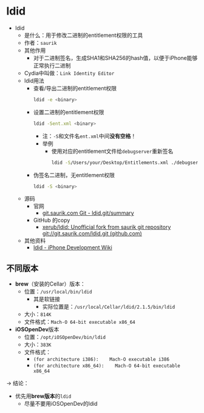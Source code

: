 # ldid

* ldid
  * 是什么：用于修改二进制的entitlement权限的工具
  * 作者：`saurik`
  * 其他作用
    * 对于二进制签名，生成SHA1和SHA256的hash值，以便于iPhone能够正常执行二进制
  * Cydia中叫做：`Link Identity Editor`
  * ldid用法
    * 查看/导出二进制的entitlement权限
      ```bash
      ldid -e <binary>
      ```
    * 设置二进制的entitlement权限
      ```bash
      ldid -Sent.xml <binary>
      ```
      * 注：`-S`和文件名`ent.xml`中间**没有空格**！
      * 举例
        * 使用对应的entitlement文件给`debugserver`重新签名
          ```bash
          ldid -S/Users/your/Desktop/Entitlements.xml ./debugserver
          ```
    * 伪签名二进制，无entitlement权限
      ```bash
      ldid -S <binary>
      ```
  * 源码
    * 官网
      * [git.saurik.com Git - ldid.git/summary](https://git.saurik.com/ldid.git)
    * GitHub 的copy
      * [xerub/ldid: Unofficial fork from saurik git repository git://git.saurik.com/ldid.git (github.com)](https://github.com/xerub/ldid)
  * 其他资料
    * [ldid - iPhone Development Wiki](https://iphonedev.wiki/index.php/Ldid)

## 不同版本

* **brew**（安装的Cellar）版本：
  * 位置：`/usr/local/bin/ldid`
    * 其是软链接
      * 实际位置是：`/usr/local/Cellar/ldid/2.1.5/bin/ldid`
  * 大小：`814K`
  * 文件格式：`Mach-O 64-bit executable x86_64`
* **iOSOpenDev**版本
  * 位置：`/opt/iOSOpenDev/bin/ldid`
  * 大小：`383K`
  * 文件格式：
    * `(for architecture i386):    Mach-O executable i386`
    * `(for architecture x86_64):    Mach-O 64-bit executable x86_64`

-> 结论：

* 优先用**brew版本**的`ldid`
  * 尽量不要用iOSOpenDev的ldid
